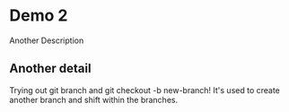 # Demo 2

Another Description

## Another detail

Trying out git branch and git checkout -b new-branch!
It's used to create another branch and shift within the branches.